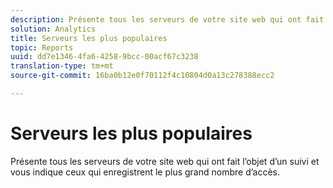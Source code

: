 ```yaml
---
description: Présente tous les serveurs de votre site web qui ont fait l’objet d’un suivi et vous indique ceux qui enregistrent le plus grand nombre d’accès.
solution: Analytics
title: Serveurs les plus populaires
topic: Reports
uuid: dd7e1346-4fa6-4258-9bcc-00acf67c3238
translation-type: tm+mt
source-git-commit: 16ba0b12e0f70112f4c10804d0a13c278388ecc2

---
```



# Serveurs les plus populaires

Présente tous les serveurs de votre site web qui ont fait l’objet d’un suivi et vous indique ceux qui enregistrent le plus grand nombre d’accès.

